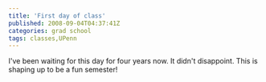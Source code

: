 ```yaml
---
title: 'First day of class'
published: 2008-09-04T04:37:41Z
categories: grad school
tags: classes,UPenn
---
```


I've been waiting for this day for four years now.  It didn't disappoint.  This is shaping up to be a fun semester!

